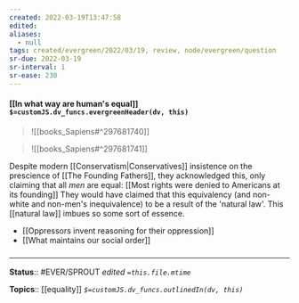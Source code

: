 ```yaml
---
created: 2022-03-19T13:47:58 
edited: 
aliases:
  - null
tags: created/evergreen/2022/03/19, review, node/evergreen/question
sr-due: 2022-03-19
sr-interval: 1
sr-ease: 230
---
```


#### [[In what way are human's equal]] `$=customJS.dv_funcs.evergreenHeader(dv, this)`


> ![[books_Sapiens#^297681740]]


> ![[books_Sapiens#^297681741]]

Despite modern [[Conservatism|Conservatives]] insistence on the prescience of 
[[The Founding Fathers]], they acknowledged this, only claiming that all *men* are equal:
[[Most rights were denied to Americans at its founding]]
They would have claimed that this equivalency (and non-white and non-men's inequivalence) to be a result of the 'natural law'.
This [[natural law]] imbues so some sort of essence.

- [[Oppressors invent reasoning for their oppression]]
- [[What maintains our social order]]

### <hr class="footnote"/>

**Status**:: #EVER/SPROUT
*edited `=this.file.mtime`*

**Topics**:: [[equality]]
*`$=customJS.dv_funcs.outlinedIn(dv, this)`*
